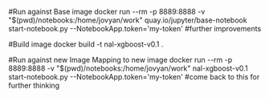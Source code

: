 #Run against  Base image 
docker run --rm -p 8889:8888 -v "$(pwd)/notebooks:/home/jovyan/work" quay.io/jupyter/base-notebook start-notebook.py --NotebookApp.token='my-token' #further improvements

#Build image
docker build -t nal-xgboost-v0.1 .


#Run against new Image
Mapping to new image
docker run --rm -p 8889:8888 -v "$(pwd)/notebooks:/home/jovyan/work" nal-xgboost-v0.1 start-notebook.py --NotebookApp.token='my-token' #come back to this for further thinking

